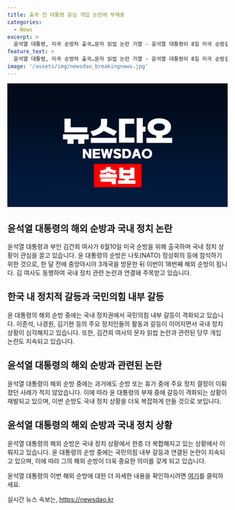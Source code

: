 ```yaml
---
title: 출국 전 대통령 윤심 개입 논란에 부재중
categories:
  - News
excerpt: >
  윤석열 대통령, 미국 순방차 출국…문자 읽씹 논란 가열 - 윤석열 대통령이 8일 미국 순방길에 오른다. 이에 앞서 국내 정치 상황이 복잡한데, 한 후보 측은 김건희 여사 문자를 둘러싼 당무 개입 논란으로 공세를 펼치고 있다. 순방 동안 당권 주자들의 갈등이 예상되며, 국내 정치 상황을 빠져나와 안보 이슈를 전면에 부각할 계획이다. 앞서 윤 대통령이 부재중이었던 시기에는 당 내 인사들의 갈등과 정리가 이뤄졌다는 점이 주목받고 있으며, 이번 순방 역시 당내 갈등을 촉발할 것으로 예상된다.
feature_text: >
  윤석열 대통령, 미국 순방차 출국…문자 읽씹 논란 가열 - 윤석열 대통령이 8일 미국 순방길에 오른다. 이에 앞서 국내 정치 상황이 복잡한데, 한 후보 측은 김건희 여사 문자를 둘러싼 당무 개입 논란으로 공세를 펼치고 있다. 순방 동안 당권 주자들의 갈등이 예상되며, 국내 정치 상황을 빠져나와 안보 이슈를 전면에 부각할 계획이다. 앞서 윤 대통령이 부재중이었던 시기에는 당 내 인사들의 갈등과 정리가 이뤄졌다는 점이 주목받고 있으며, 이번 순방 역시 당내 갈등을 촉발할 것으로 예상된다.
image: '/assets/img/newsdao_breakingnews.jpg'
---
```


<p><img src="/assets/img/newsdao_breakingnews.jpg" alt="cryptoinkorea 속보" /></p>

<h2 data-ke-size="size26">윤석열 대통령의 해외 순방과 국내 정치 논란</h2>

<p data-ke-size="size16">윤석열 대통령과 부인 김건희 여사가 6월10일 미국 순방을 위해 출국하며 국내 정치 상황이 관심을 끌고 있습니다. 윤 대통령의 순방은 나토(NATO) 정상회의 등에 참석하기 위한 것으로, 한 달 전에 중앙아시아 3개국을 방문한 뒤 이번이 18번째 해외 순방이 됩니다. 김 여사도 동행하여 국내 정치 관련 논란과 연결돼 주목받고 있습니다.</p>

<h2 data-ke-size="size26">한국 내 정치적 갈등과 국민의힘 내부 갈등</h2>

<p data-ke-size="size16">윤 대통령의 해외 순방 중에는 국내 정치권에서 국민의힘 내부 갈등이 격화되고 있습니다. 이준석, 나경원, 김기현 등의 주요 정치인들의 활동과 갈등이 이어지면서 국내 정치 상황이 심각해지고 있습니다. 또한, 김건희 여사의 문자 읽씹 논란과 관련된 당무 개입 논란도 지속되고 있습니다.</p>

<h2 data-ke-size="size26">윤석열 대통령의 해외 순방과 관련된 논란</h2>

<p data-ke-size="size16">윤석열 대통령이 해외 순방 중에는 과거에도 순방 또는 휴가 중에 주요 정치 결정이 이뤄졌던 사례가 적지 않았습니다. 이에 따라 윤 대통령의 부재 중에 갈등이 격화되는 상황이 재발되고 있으며, 이번 순방도 국내 정치 상황을 더욱 복잡하게 만들 것으로 보입니다.</p>

<h2 data-ke-size="size26">윤석열 대통령의 해외 순방과 국내 정치 상황</h2>

<p data-ke-size="size16">윤석열 대통령의 해외 순방은 국내 정치 상황에서 한층 더 복합해지고 있는 상황에서 이뤄지고 있습니다. 윤 대통령의 순방 중에는 국민의힘 내부 갈등과 연결된 논란이 지속되고 있으며, 이에 따라 그의 해외 순방이 더욱 중요한 의미를 갖게 되고 있습니다.</p>

<p data-ke-size="size16">윤석열 대통령의 이번 해외 순방에 대한 더 자세한 내용을 확인하시려면 <a href="https://news.naver.com/main/read.naver?mode=LSD&mid=sec&oid=025&aid=0003144770" target="_blank" rel="nofollow">여기</a>를 클릭하세요.</p>
실시간 뉴스 속보는, <a href="https://newsdao.kr" rel="dofollow">https://newsdao.kr</a>


